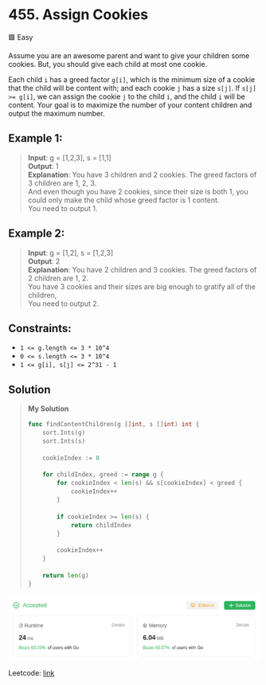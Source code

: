 # 455. Assign Cookies
🟩 Easy

Assume you are an awesome parent and want to give your children some cookies. But, you should give each child at most one cookie.

Each child `i` has a greed factor `g[i]`, which is the minimum size of a cookie that the child will be content with; and each cookie `j` has a size `s[j]`. If `s[j] >= g[i]`, we can assign the cookie `j` to the child `i`, and the child `i` will be content. Your goal is to maximize the number of your content children and output the maximum number.

## Example 1:
> **Input**: g = [1,2,3], s = [1,1] \
> **Output**: 1 \
> **Explanation**: You have 3 children and 2 cookies. The greed factors of 3 children are 1, 2, 3. \
> And even though you have 2 cookies, since their size is both 1, you could only make the child whose greed factor is 1 content. \
> You need to output 1.

## Example 2:
> **Input**: g = [1,2], s = [1,2,3] \
> **Output**: 2 \
> **Explanation**: You have 2 children and 3 cookies. The greed factors of 2 children are 1, 2. \
> You have 3 cookies and their sizes are big enough to gratify all of the children, \
> You need to output 2.

## Constraints:
* `1 <= g.length <= 3 * 10^4`
* `0 <= s.length <= 3 * 10^4`
* `1 <= g[i], s[j] <= 2^31 - 1`

## Solution
> **My Solution**
> ```go
> func findContentChildren(g []int, s []int) int {
>     sort.Ints(g)
>     sort.Ints(s)
> 
>     cookieIndex := 0
> 
>     for childIndex, greed := range g {
>         for cookieIndex < len(s) && s[cookieIndex] < greed {
>             cookieIndex++
>         }
> 
>         if cookieIndex >= len(s) {
>             return childIndex
>         }
> 
>         cookieIndex++
>     }
> 
>     return len(g)
> }
> ```

![result](455.png)

Leetcode: [link](https://leetcode.com/problems/assign-cookies/description)